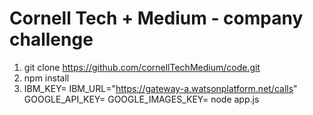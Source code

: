 # Cornell Tech + Medium - company challenge

1. git clone https://github.com/cornellTechMedium/code.git
2. npm install
3. IBM_KEY=<ibm-watson-key> IBM_URL="https://gateway-a.watsonplatform.net/calls" GOOGLE_API_KEY=<google-custom-search-key> GOOGLE_IMAGES_KEY=<google-custom-search-key> node app.js

